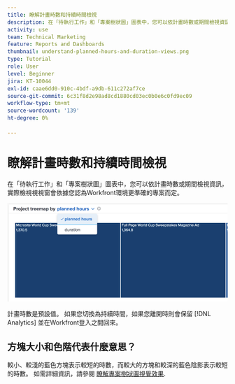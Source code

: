 ```yaml
---
title: 瞭解計畫時數和持續時間檢視
description: 在「待執行工作」和「專案樹狀圖」圖表中，您可以依計畫時數或期間檢視資訊。
activity: use
team: Technical Marketing
feature: Reports and Dashboards
thumbnail: understand-planned-hours-and-duration-views.png
type: Tutorial
role: User
level: Beginner
jira: KT-10044
exl-id: caae6dd0-910c-4bdf-a9db-611c272af7ce
source-git-commit: 6c31f8d2e98ad8cd1880cd03ec0b0e6c0fd9ec09
workflow-type: tm+mt
source-wordcount: '139'
ht-degree: 0%

---
```


# 瞭解計畫時數和持續時間檢視

在「待執行工作」和「專案樹狀圖」圖表中，您可以依計畫時數或期間檢視資訊，實際檢視視視窗會依據您認為Workfront環境更準確的專案而定。

![選擇計畫時數而非持續時間的影像](assets/section-1-5.png)



計畫時數是預設值。 如果您切換為持續時間，如果您離開時則會保留 [!DNL Analytics] 並在Workfront登入之間回來。

## 方塊大小和色階代表什麼意思？

較小、較淺的藍色方塊表示較短的時數，而較大的方塊和較深的藍色陰影表示較短的時數。 如需詳細資訊，請參閱 [瞭解專案樹狀圖視覺效果](https://experienceleague.adobe.com/docs/workfront/using/reporting/enhanced-analytics/project-treemap-overview.html?lang=en).
